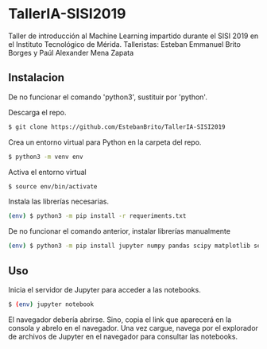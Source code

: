 # TallerIA-SISI2019
Taller de introducción al Machine Learning impartido durante el SISI 2019 en el Instituto Tecnológico de Mérida. Talleristas: Esteban Emmanuel Brito Borges y Paúl Alexander Mena Zapata

## Instalacion

De no funcionar el comando 'python3', sustituir por 'python'.

Descarga el repo.

```bash
$ git clone https://github.com/EstebanBrito/TallerIA-SISI2019
```

Crea un entorno virtual para Python en la carpeta del repo.

```bash
$ python3 -m venv env
```

Activa el entorno virtual

```bash
$ source env/bin/activate
```

Instala las librerías necesarias.

```bash
(env) $ python3 -m pip install -r requeriments.txt
```

De no funcionar el comando anterior, instalar librerías manualmente

```bash
(env) $ python3 -m pip install jupyter numpy pandas scipy matplotlib seaborn scikit-learn
```

## Uso

Inicia el servidor de Jupyter para acceder a las notebooks.

```bash
$ (env) jupyter notebook
```
El navegador debería abrirse. Sino, copia el link que aparecerá en la consola y abrelo en el navegador.
Una vez cargue, navega por el explorador de archivos de Jupyter en el navegador para consultar las notebooks.




